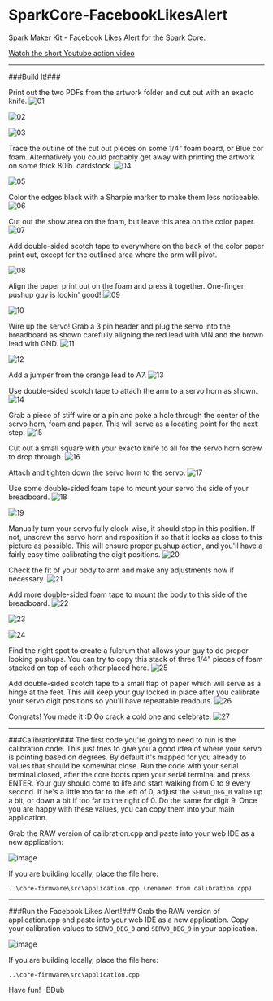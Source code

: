 SparkCore-FacebookLikesAlert
============================

Spark Maker Kit - Facebook Likes Alert for the Spark Core.

[Watch the short Youtube action video](https://www.youtube.com/watch?v=VVEwlagTNzU)

---

###Build It!###

Print out the two PDFs from the artwork folder and cut out with an exacto knife.
![01](http://i.imgur.com/DQArbGL.jpg)

![02](http://i.imgur.com/VEDbP9d.jpg)

![03](http://i.imgur.com/2jCTatC.jpg)

Trace the outline of the cut out pieces on some 1/4" foam board, or Blue cor foam.  Alternatively you could probably get away with printing the artwork on some thick 80lb. cardstock.
![04](http://i.imgur.com/ss7l4MN.jpg)

![05](http://i.imgur.com/g3qDvNU.jpg)

Color the edges black with a Sharpie marker to make them less noticeable.
![06](http://i.imgur.com/gwZw50K.jpg)

Cut out the show area on the foam, but leave this area on the color paper.
![07](http://i.imgur.com/lGAG61p.jpg)

Add double-sided scotch tape to everywhere on the back of the color paper print out, except for the outlined area where the arm will pivot.

![08](http://i.imgur.com/A5hZk0G.jpg)

Align the paper print out on the foam and press it together.  One-finger pushup guy is lookin' good!
![09](http://i.imgur.com/aA0HJs1.jpg)

![10](http://i.imgur.com/EoWoccZ.jpg)

Wire up the servo! Grab a 3 pin header and plug the servo into the breadboard as shown carefully aligning the red lead with VIN and the brown lead with GND.
![11](http://i.imgur.com/odJQXbc.jpg)

![12](http://i.imgur.com/N8eJHZF.jpg)

Add a jumper from the orange lead to A7.
![13](http://i.imgur.com/ht79iVg.jpg)

Use double-sided scotch tape to attach the arm to a servo horn as shown.
![14](http://i.imgur.com/AAJcQHY.jpg)

Grab a piece of stiff wire or a pin and poke a hole through the center of the servo horn, foam and paper.  This will serve as a locating point for the next step.
![15](http://i.imgur.com/16uJzD3.jpg)

Cut out a small square with your exacto knife to all for the servo horn screw to drop through.
![16](http://i.imgur.com/6a2GHFi.jpg)

Attach and tighten down the servo horn to the servo.
![17](http://i.imgur.com/U0ubyxr.jpg)

Use some double-sided foam tape to mount your servo the side of your breadboard.
![18](http://i.imgur.com/X0XqFBb.jpg)

![19](http://i.imgur.com/tjH81vK.jpg)

Manually turn your servo fully clock-wise, it should stop in this position.  If not, unscrew the servo horn and reposition it so that it looks as close to this picture as possible.  This will ensure proper pushup action, and you'll have a fairly easy time calibrating the digit positions.
![20](http://i.imgur.com/XPAHvzh.jpg)

Check the fit of your body to arm and make any adjustments now if necessary.
![21](http://i.imgur.com/1dTfuAg.jpg)

Add more double-sided foam tape to mount the body to this side of the breadboard.
![22](http://i.imgur.com/NK7qB2f.jpg)

![23](http://i.imgur.com/HI5lZgz.jpg)

![24](http://i.imgur.com/OZkGhE0.jpg)

Find the right spot to create a fulcrum that allows your guy to do proper looking pushups.  You can try to copy this stack of three 1/4" pieces of foam stacked on top of each other placed here.
![25](http://i.imgur.com/h65adzw.jpg)

Add double-sided scotch tape to a small flap of paper which will serve as a hinge at the feet.  This will keep your guy locked in place after you calibrate your servo digit positions so you'll have repeatable readouts.
![26](http://i.imgur.com/yV0ZcJn.jpg)

Congrats! You made it :D  Go crack a cold one and celebrate.
![27](http://i.imgur.com/1Y1TbcV.jpg)

---

###Calibration!###
The first code you're going to need to run is the calibration code.  This just tries to give you a good idea of where your servo is pointing based on degrees.  By default it's mapped for you already to values that should be somewhat close.  Run the code with your serial terminal closed, after the core boots open your serial terminal and press ENTER.  Your guy should come to life and start walking from 0 to 9 every second.  If he's a little too far to the left of 0, adjust the ``SERVO_DEG_0`` value up a bit, or down a bit if too far to the right of 0.  Do the same for digit 9.  Once you are happy with these values, you can copy them into your main application.

Grab the RAW version of calibration.cpp and paste into your web IDE as a new application:

![image](http://i.imgur.com/bHJjnJ0.png)

If you are building locally, place the file here:

```
..\core-firmware\src\application.cpp (renamed from calibration.cpp)
```

---

###Run the Facebook Likes Alert!###
Grab the RAW version of application.cpp and paste into your web IDE as a new application. Copy your calibration values to ``SERVO_DEG_0`` and ``SERVO_DEG_9`` in your application.

![image](http://i.imgur.com/gR0jwML.png)

If you are building locally, place the file here:

```
..\core-firmware\src\application.cpp
```

Have fun!
-BDub